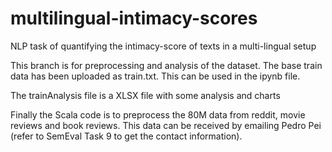 # multilingual-intimacy-scores
NLP task of quantifying the intimacy-score of texts in a multi-lingual setup

This branch is for preprocessing and analysis of the dataset. The base train data has been uploaded as train.txt. This can be used in the ipynb file.

The trainAnalysis file is a XLSX file with some analysis and charts

Finally the Scala code is to preprocess the 80M data from reddit, movie reviews and book reviews. This data can be received by emailing Pedro Pei (refer to SemEval Task 9 to get the contact information).
